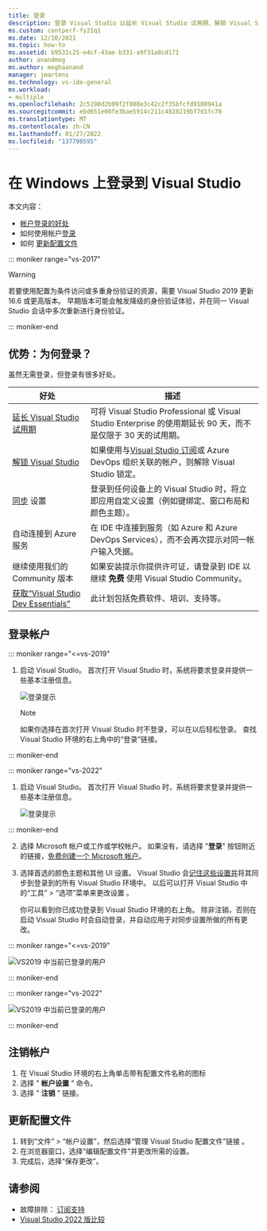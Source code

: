 ```yaml
---
title: 登录
description: 登录 Visual Studio 以延长 Visual Studio 试用期、解锁 Visual Studio 等等
ms.custom: contperf-fy21q1
ms.date: 12/10/2021
ms.topic: how-to
ms.assetid: b9531c25-e4cf-43ae-b331-a9f31a8cd171
author: anandmeg
ms.author: meghaanand
manager: jmartens
ms.technology: vs-ide-general
ms.workload:
- multiple
ms.openlocfilehash: 2c5198d2b99f2f808e3c42c2f35bfcfd9188941a
ms.sourcegitcommit: ebd651e00fe3bae5914c211c4828219bf7d1fc70
ms.translationtype: MT
ms.contentlocale: zh-CN
ms.lasthandoff: 01/27/2022
ms.locfileid: "137798595"
---
```

# <a name="sign-in-to-visual-studio-on-windows"></a>在 Windows 上登录到 Visual Studio 

本文内容：
+ [帐户登录的好处](#benefits)
+ 如何使用帐户[登录](#sign-in)
+ 如何 [更新配置文件](#update-your-profile)

::: moniker range="vs-2017"

> [!WARNING]
> 若要使用配置为条件访问或多重身份验证的资源，需要 Visual Studio 2019 更新16.6 或更高版本。 早期版本可能会触发降级的身份验证体验，并在同一 Visual Studio 会话中多次重新进行身份验证。 

::: moniker-end

<a name="benefits"></a>
## <a name="benefits-why-sign-in"></a>优势：为何登录？ 

虽然无需登录，但登录有很多好处。   

|好处|描述|
|---|---|
|[延长 Visual Studio 试用期](../ide/how-to-unlock-visual-studio.md)|可将 Visual Studio Professional 或 Visual Studio Enterprise 的使用期延长 90 天，而不是仅限于 30 天的试用期。|
|[解锁 Visual Studio](../ide/how-to-unlock-visual-studio.md)|如果使用与[Visual Studio 订阅](/visualstudio/subscriptions/using-the-subscriber-portal)或 Azure DevOps 组织关联的帐户，则解除 Visual Studio 锁定。|
|[同步](../ide/synchronized-settings-in-visual-studio.md) 设置|登录到任何设备上的 Visual Studio 时，将立即应用自定义设置（例如键绑定、窗口布局和颜色主题）。|
|自动连接到 Azure 服务|在 IDE 中连接到服务（如 Azure 和 Azure DevOps Services），而不会再次提示对同一帐户输入凭据。|
|继续使用我们的 Community 版本|如果安装提示你提供许可证，请登录到 IDE 以继续 **免费** 使用 Visual Studio Community。 |
|[获取“Visual Studio Dev Essentials”](https://visualstudio.microsoft.com/dev-essentials/)|此计划包括免费软件、培训、支持等。|

<a name="sign-in"></a>
## <a name="sign-in-to-account"></a>登录帐户

::: moniker range="<=vs-2019"

1. 启动 Visual Studio。 首次打开 Visual Studio 时，系统将要求登录并提供一些基本注册信息。

   ![登录提示](../ide/media/vs2019_signinpopup.png)
   
   > [!NOTE]
   > 如果你选择在首次打开 Visual Studio 时不登录，可以在以后轻松登录。 查找 Visual Studio 环境的右上角中的“登录”链接。

::: moniker-end

::: moniker range="vs-2022"

1. 启动 Visual Studio。  首次打开 Visual Studio 时，系统将要求登录并提供一些基本注册信息。

   ![登录提示](../ide/media/vs-2022/visual-studio-sign-in-pop-up.png)

::: moniker-end

2. 选择 Microsoft 帐户或工作或学校帐户。  如果没有，请选择 "**登录**" 按钮附近的链接，[免费创建一个 Microsoft 帐户](https://support.microsoft.com/help/4026324/microsoft-account-how-to-create)。 

3. 选择首选的颜色主题和其他 UI 设置。  Visual Studio 会[记住这些设置并](../ide/synchronized-settings-in-visual-studio.md)将其同步到登录到的所有 Visual Studio 环境中。 以后可以打开 Visual Studio 中的“工具” > “选项”菜单来更改设置 。

   你可以看到你已成功登录到 Visual Studio 环境的右上角。   除非注销，否则在启动 Visual Studio 时会自动登录，并自动应用于对同步设置所做的所有更改。

::: moniker range="<=vs-2019"

   ![VS2019 中当前已登录的用户](../ide/media/vs2019_username.png)

::: moniker-end

::: moniker range="vs-2022"

   ![VS2019 中当前已登录的用户](../ide/media/vs-2022/visual-studio-sign-in.png)

::: moniker-end


## <a name="sign-out-of-account"></a>注销帐户

1. 在 Visual Studio 环境的右上角单击带有配置文件名称的图标
2. 选择 " **帐户设置** " 命令。
3. 选择 " **注销** " 链接。 

## <a name="update-your-profile"></a>更新配置文件

1. 转到“文件” > “帐户设置”，然后选择“管理 Visual Studio 配置文件”链接  。
1. 在浏览器窗口，选择“编辑配置文件”并更改所需的设置。
1. 完成后，选择“保存更改”。

## <a name="see-also"></a>请参阅

- 故障排除： [订阅支持](https://visualstudio.microsoft.com/subscriptions/support/)
- [Visual Studio 2022 版比较](https://visualstudio.microsoft.com/vs/compare/)
